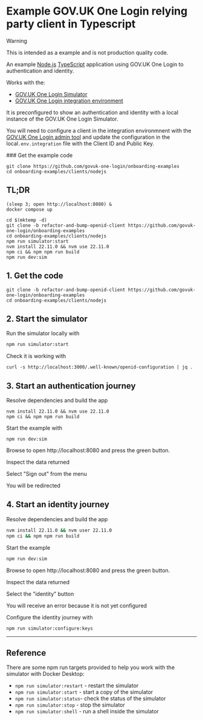 # Example GOV.UK One Login relying party client in Typescript

> [!WARNING]
> This is intended as a example and is not production quality code.

An example [Node.js](https://nodejs.org/) [TypeScript](https://www.typescriptlang.org/) application using GOV.UK One Login to authentication and identity.

Works with the:

- [GOV.UK One Login Simulator](https://github.com/govuk-one-login/simulator)
- [GOV.UK One Login integration environment](https://docs.sign-in.service.gov.uk/before-integrating/register-and-manage-your-service/)

It is preconfigured to show an authentication and identity with a local instance of the GOV.UK One Login Simulator. 

You will need to configure a client in the integration environmnent with the [GOV.UK One Login admin tool](https://admin.sign-in.service.gov.uk/register/enter-email-address) and update the configuration in the local`.env.integration` file with the Client ID and Public Key. 

### Get the example code

```
git clone https://github.com/govuk-one-login/onboarding-examples
cd onboarding-examples/clients/nodejs
```

## TL;DR

```
(sleep 3; open http://localhost:8080) &
docker compose up 
```


```
cd $(mktemp -d)
git clone -b refactor-and-bump-openid-client https://github.com/govuk-one-login/onboarding-examples
cd onboarding-examples/clients/nodejs
npm run simulator:start 
nvm install 22.11.0 && nvm use 22.11.0
npm ci && npm npm run build
npm run dev:sim
```



## 1. Get the code
```
git clone -b refactor-and-bump-openid-client https://github.com/govuk-one-login/onboarding-examples
cd onboarding-examples/clients/nodejs
```

## 2. Start the simulator

Run the simulator locally with

```bash
npm run simulator:start 
```

Check it is working with

```
curl -s http://localhost:3000/.well-known/openid-configuration | jq .
```

## 3. Start an authentication journey

Resolve dependencies and build the app

```
nvm install 22.11.0 && nvm use 22.11.0
npm ci && npm npm run build
```

Start the example with 
```
npm run dev:sim
```

Browse to open http://localhost:8080 and press the green button.

Inspect the data returned

Select "Sign out" from the menu

You will be redirected

## 4. Start an identity journey

Resolve dependencies and build the app

```bash
nvm install 22.11.0 && nvm user 22.11.0
npm ci && npm npm run build
```

Start the example
```bash
npm run dev:sim
```

Browse to open http://localhost:8080 and press the green button.

Inspect the data returned

Select the "identity" button

You will receive an error because it is not yet configured

Configure the identity journey with 

```bash
npm run simulator:configure:keys
```

---
## Reference
There are some npm run targets provided to help you work with the simulator with Docker Desktop:

- `npm run simulator:restart` - restart     the simulator
- `npm run simulator:start` - start a copy of the simulator
- `npm run simulator:status`- check the status of the simulator
- `npm run simulator:stop` - stop the simulator
- `npm run simulator:shell` - run a shell inside the simulator

